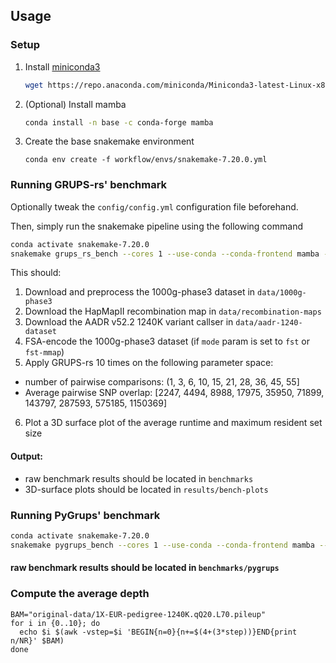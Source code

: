## Usage

### Setup
1. Install [miniconda3](https://docs.conda.io/projects/miniconda/en/latest/)
   ```bash
   wget https://repo.anaconda.com/miniconda/Miniconda3-latest-Linux-x86_64.sh && bash Miniconda3-latest-Linux-x86_64.sh
   ```

2. (Optional) Install mamba
   ```bash
   conda install -n base -c conda-forge mamba
   ```

4. Create the base snakemake environment
   ```
   conda env create -f workflow/envs/snakemake-7.20.0.yml
   ```

### Running GRUPS-rs' benchmark

Optionally tweak the `config/config.yml` configuration file beforehand. 

Then, simply run the snakemake pipeline using the following command

```bash
conda activate snakemake-7.20.0
snakemake grups_rs_bench --cores 1 --use-conda --conda-frontend mamba --printshellcmds
```

This should:
1. Download and preprocess the 1000g-phase3 dataset in `data/1000g-phase3`
2. Download the HapMapII recombination map in `data/recombination-maps`
3. Download the AADR v52.2 1240K variant callser in `data/aadr-1240-dataset`
4. FSA-encode the 1000g-phase3 dataset (if `mode` param is set to `fst` or `fst-mmap`)
5. Apply GRUPS-rs 10 times on the following parameter space:
  - number of pairwise comparisons: (1, 3, 6, 10, 15, 21, 28, 36, 45, 55]
  - Average pairwise SNP overlap: [2247, 4494, 8988, 17975, 35950, 71899, 143797, 287593, 575185, 1150369]
6. Plot a 3D surface plot of the average runtime and maximum resident set size

#### Output:

- raw benchmark results should be located in `benchmarks`
- 3D-surface plots should be located in `results/bench-plots`


### Running PyGrups' benchmark
```bash
conda activate snakemake-7.20.0
snakemake pygrups_bench --cores 1 --use-conda --conda-frontend mamba --printshellcmds
```

#### raw benchmark results should be located in `benchmarks/pygrups`

### Compute the average depth
```Shell
BAM="original-data/1X-EUR-pedigree-1240K.qQ20.L70.pileup"
for i in {0..10}; do 
  echo $i $(awk -vstep=$i 'BEGIN{n=0}{n+=$(4+(3*step))}END{print n/NR}' $BAM)
done
```
